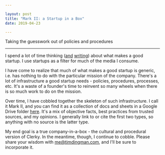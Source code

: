 ```yaml
---

layout: post
title: "Mark II: a Startup in a Box"
date: 2019-04-23

---
```


Taking the guesswork out of policies and procedures

<!--more-->
<hr>

I spend a lot of time thinking ([and](http://timdingman.com/seven-startup-lessons-from-rimworld) [writing](http://timdingman.com/five-startup-lessons-from-sapiens)) about what makes a good startup. I use startups as a filter for much of the media I consume.

I have come to realize that much of what makes a good startup is generic, i.e. has nothing to do with the particular mission of the company. There's a lot of infrastructure a good startup needs - policies, procedures, processes, etc. It's a waste of a founder's time to reinvent so many wheels when there is so much work to do on the mission.

Over time, I have cobbled together the skeleton of such infrastructure. I call it Mark II, and you can find it as a collection of docs and sheets in a Google Drive folder [here](https://drive.google.com/open?id=1FzV1xBCoQGiKNqyg0Sj4gJd1zJ3ZcAGA). It's a mix of objective facts, best practices from trusted sources, and my opinions. I generally link to or cite the first two types, so anything with no source is the latter type.

My end goal is a true company-in-a-box - the cultural and procedural version of Clerky. In the meantime, though, I continue to cobble. Please share your wisdom with me@timdingman.com, and I'll be sure to incorporate it.
